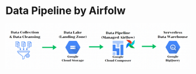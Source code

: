 # Data Pipeline by Airfolw

![Alt text](https://github.com/Chanin-Thongjin/Data_Pipeline_by_Airflow/blob/main/img/Process.png)


